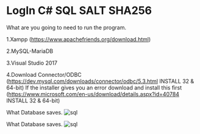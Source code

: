 # LogIn C# SQL SALT SHA256


What are you going to need to run the program.

1.Xampp (https://www.apachefriends.org/download.html)

2.MySQL-MariaDB

3.Visual Studio 2017

4.Download Connector/ODBC (https://dev.mysql.com/downloads/connector/odbc/5.3.html INSTALL 32 & 64-bit)
If the installer gives you an error download and install this first (https://www.microsoft.com/en-us/download/details.aspx?id=40784 INSTALL 32 & 64-bit)


What Database saves.
![sql](https://user-images.githubusercontent.com/22303383/45485389-26c52d80-b760-11e8-90f8-e0b9fcca5810.PNG)


What Database saves.
![sql](https://imgur.com/a/yu5nRK5)
